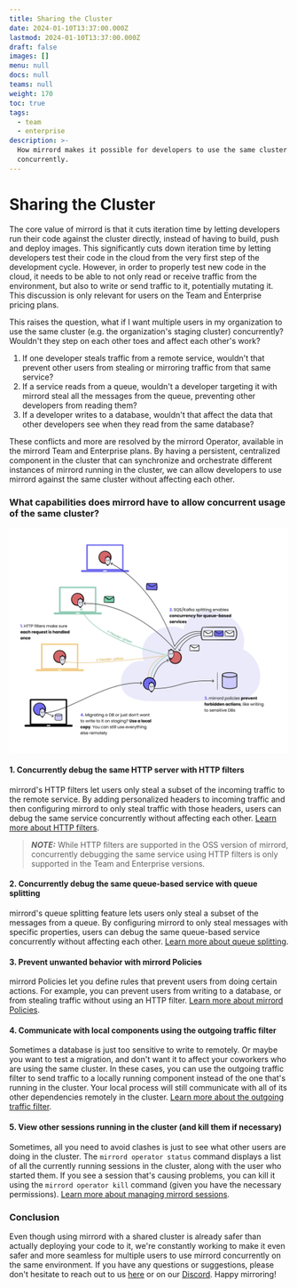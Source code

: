 ```yaml
---
title: Sharing the Cluster
date: 2024-01-10T13:37:00.000Z
lastmod: 2024-01-10T13:37:00.000Z
draft: false
images: []
menu: null
docs: null
teams: null
weight: 170
toc: true
tags:
  - team
  - enterprise
description: >-
  How mirrord makes it possible for developers to use the same cluster
  concurrently.
---
```


# Sharing the Cluster

The core value of mirrord is that it cuts iteration time by letting developers run their code against the cluster directly, instead of having to build, push and deploy images. This significantly cuts down iteration time by letting developers test their code in the cloud from the very first step of the development cycle. However, in order to properly test new code in the cloud, it needs to be able to not only read or receive traffic from the environment, but also to write or send traffic to it, potentially mutating it. This discussion is only relevant for users on the Team and Enterprise pricing plans.

This raises the question, what if I want multiple users in my organization to use the same cluster (e.g. the organization's staging cluster) concurrently? Wouldn't they step on each other toes and affect each other's work?

1. If one developer steals traffic from a remote service, wouldn't that prevent other users from stealing or mirroring traffic from that same service?
2. If a service reads from a queue, wouldn't a developer targeting it with mirrord steal all the messages from the queue, preventing other developers from reading them?
3. If a developer writes to a database, wouldn't that affect the data that other developers see when they read from the same database?

These conflicts and more are resolved by the mirrord Operator, available in the mirrord Team and Enterprise plans. By having a persistent, centralized component in the cluster that can synchronize and orchestrate different instances of mirrord running in the cluster, we can allow developers to use mirrord against the same cluster without affecting each other.

### What capabilities does mirrord have to allow concurrent usage of the same cluster?

![Using clusters concurrently with mirrord](sharing-the-cluster/images/shared-cluster.png)

#### 1. Concurrently debug the same HTTP server with HTTP filters

mirrord's HTTP filters let users only steal a subset of the incoming traffic to the remote service. By adding personalized headers to incoming traffic and then configuring mirrord to only steal traffic with those headers, users can debug the same service concurrently without affecting each other. [Learn more about HTTP filters](traffic-filtering.md#filtering-a-subset-of-traffic-with-mirror-or-steal-mode).

> _**NOTE:**_ While HTTP filters are supported in the OSS version of mirrord, concurrently debugging the same service using HTTP filters is only supported in the Team and Enterprise versions.

#### 2. Concurrently debug the same queue-based service with queue splitting

mirrord's queue splitting feature lets users only steal a subset of the messages from a queue. By configuring mirrord to only steal messages with specific properties, users can debug the same queue-based service concurrently without affecting each other. [Learn more about queue splitting](queue-splitting.md).

#### 3. Prevent unwanted behavior with mirrord Policies

mirrord Policies let you define rules that prevent users from doing certain actions. For example, you can prevent users from writing to a database, or from stealing traffic without using an HTTP filter. [Learn more about mirrord Policies](../managing-mirrord/policies.md).

#### 4. Communicate with local components using the outgoing traffic filter

Sometimes a database is just too sensitive to write to remotely. Or maybe you want to test a migration, and don't want it to affect your coworkers who are using the same cluster. In these cases, you can use the outgoing traffic filter to send traffic to a locally running component instead of the one that's running in the cluster. Your local process will still communicate with all of its other dependencies remotely in the cluster. [Learn more about the outgoing traffic filter](outgoing-filter.md).

#### 5. View other sessions running in the cluster (and kill them if necessary)

Sometimes, all you need to avoid clashes is just to see what other users are doing in the cluster. The `mirrord operator status` command displays a list of all the currently running sessions in the cluster, along with the user who started them. If you see a session that's causing problems, you can kill it using the `mirrord operator kill` command (given you have the necessary permissions). [Learn more about managing mirrord sessions](sessions.md).

### Conclusion

Even though using mirrord with a shared cluster is already safer than actually deploying your code to it, we're constantly working to make it even safer and more seamless for multiple users to use mirrord concurrently on the same environment. If you have any questions or suggestions, please don't hesitate to reach out to us [here](mailto:hello@metalbear.com) or on our [Discord](https://discord.gg/metalbear). Happy mirroring!
